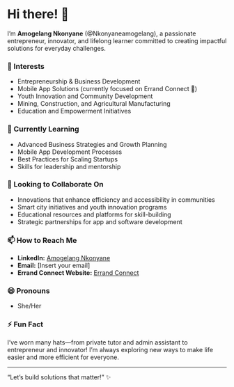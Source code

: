 # Hi there! 👋

I’m **Amogelang Nkonyane** (@Nkonyaneamogelang), a passionate entrepreneur, innovator, and lifelong learner committed to creating impactful solutions for everyday challenges. 

### 👀 Interests
- Entrepreneurship & Business Development
- Mobile App Solutions (currently focused on Errand Connect 🚀)
- Youth Innovation and Community Development
- Mining, Construction, and Agricultural Manufacturing
- Education and Empowerment Initiatives

### 🌱 Currently Learning
- Advanced Business Strategies and Growth Planning
- Mobile App Development Processes
- Best Practices for Scaling Startups
- Skills for leadership and mentorship

### 💞️ Looking to Collaborate On
- Innovations that enhance efficiency and accessibility in communities
- Smart city initiatives and youth innovation programs
- Educational resources and platforms for skill-building
- Strategic partnerships for app and software development

### 📫 How to Reach Me
- **LinkedIn:** [Amogelang Nkonyane](https://www.linkedin.com/in/amogelang-nkonyane)
- **Email:** [Insert your email]
- **Errand Connect Website:** [Errand Connect](#)

### 😄 Pronouns
- She/Her

### ⚡ Fun Fact
I’ve worn many hats—from private tutor and admin assistant to entrepreneur and innovator! I’m always exploring new ways to make life easier and more efficient for everyone.

---
“Let’s build solutions that matter!” ✨
